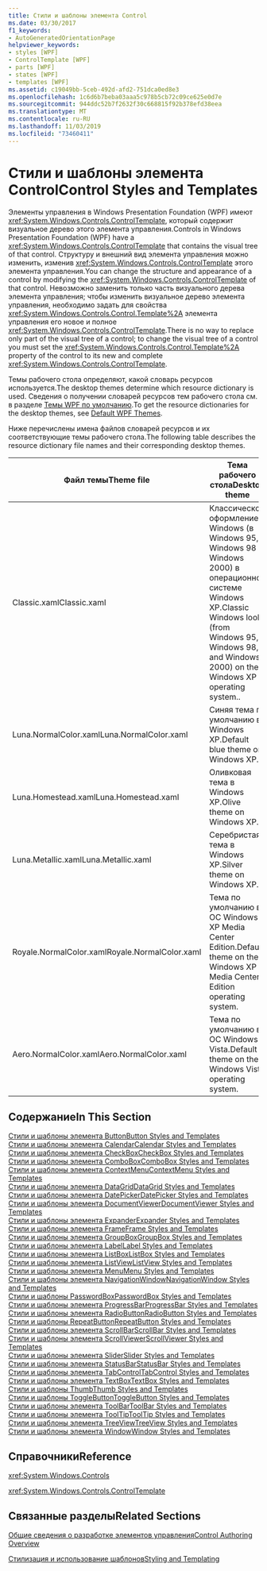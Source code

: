 ```yaml
---
title: Стили и шаблоны элемента Control
ms.date: 03/30/2017
f1_keywords:
- AutoGeneratedOrientationPage
helpviewer_keywords:
- styles [WPF]
- ControlTemplate [WPF]
- parts [WPF]
- states [WPF]
- templates [WPF]
ms.assetid: c19049bb-5ceb-492d-afd2-751dca0ed8e3
ms.openlocfilehash: 1c6d6b7beba03aaa5c978b5cb72c09ce625e0d7e
ms.sourcegitcommit: 944ddc52b7f2632f30c668815f92b378efd38eea
ms.translationtype: MT
ms.contentlocale: ru-RU
ms.lasthandoff: 11/03/2019
ms.locfileid: "73460411"
---
```

# <a name="control-styles-and-templates"></a><span data-ttu-id="2c121-102">Стили и шаблоны элемента Control</span><span class="sxs-lookup"><span data-stu-id="2c121-102">Control Styles and Templates</span></span>
<span data-ttu-id="2c121-103">Элементы управления в Windows Presentation Foundation (WPF) имеют <xref:System.Windows.Controls.ControlTemplate>, который содержит визуальное дерево этого элемента управления.</span><span class="sxs-lookup"><span data-stu-id="2c121-103">Controls in Windows Presentation Foundation (WPF) have a <xref:System.Windows.Controls.ControlTemplate> that contains the visual tree of that control.</span></span> <span data-ttu-id="2c121-104">Структуру и внешний вид элемента управления можно изменить, изменив <xref:System.Windows.Controls.ControlTemplate> этого элемента управления.</span><span class="sxs-lookup"><span data-stu-id="2c121-104">You can change the structure and appearance of a control by modifying the <xref:System.Windows.Controls.ControlTemplate> of that control.</span></span> <span data-ttu-id="2c121-105">Невозможно заменить только часть визуального дерева элемента управления; чтобы изменить визуальное дерево элемента управления, необходимо задать для свойства <xref:System.Windows.Controls.Control.Template%2A> элемента управления его новое и полное <xref:System.Windows.Controls.ControlTemplate>.</span><span class="sxs-lookup"><span data-stu-id="2c121-105">There is no way to replace only part of the visual tree of a control; to change the visual tree of a control you must set the <xref:System.Windows.Controls.Control.Template%2A> property of the control to its new and complete <xref:System.Windows.Controls.ControlTemplate>.</span></span>  
  
 <span data-ttu-id="2c121-106">Темы рабочего стола определяют, какой словарь ресурсов используется.</span><span class="sxs-lookup"><span data-stu-id="2c121-106">The desktop themes determine which resource dictionary is used.</span></span> <span data-ttu-id="2c121-107">Сведения о получении словарей ресурсов тем рабочего стола см. в разделе [Темы WPF по умолчанию](https://go.microsoft.com/fwlink/?LinkID=158252).</span><span class="sxs-lookup"><span data-stu-id="2c121-107">To get the resource dictionaries for the desktop themes, see [Default WPF Themes](https://go.microsoft.com/fwlink/?LinkID=158252).</span></span>  
  
 <span data-ttu-id="2c121-108">Ниже перечислены имена файлов словарей ресурсов и их соответствующие темы рабочего стола.</span><span class="sxs-lookup"><span data-stu-id="2c121-108">The following table describes the resource dictionary file names and their corresponding desktop themes.</span></span>  
  
|<span data-ttu-id="2c121-109">Файл темы</span><span class="sxs-lookup"><span data-stu-id="2c121-109">Theme file</span></span>|<span data-ttu-id="2c121-110">Тема рабочего стола</span><span class="sxs-lookup"><span data-stu-id="2c121-110">Desktop theme</span></span>|  
|----------------|-------------------|  
|<span data-ttu-id="2c121-111">Classic.xaml</span><span class="sxs-lookup"><span data-stu-id="2c121-111">Classic.xaml</span></span>|<span data-ttu-id="2c121-112">Классическое оформление Windows (в Windows 95, Windows 98 и Windows 2000) в операционной системе Windows XP.</span><span class="sxs-lookup"><span data-stu-id="2c121-112">Classic Windows look (from Windows 95, Windows 98, and Windows 2000) on the Windows XP operating system..</span></span>|  
|<span data-ttu-id="2c121-113">Luna.NormalColor.xaml</span><span class="sxs-lookup"><span data-stu-id="2c121-113">Luna.NormalColor.xaml</span></span>|<span data-ttu-id="2c121-114">Синяя тема по умолчанию в Windows XP.</span><span class="sxs-lookup"><span data-stu-id="2c121-114">Default blue theme on Windows XP.</span></span>|  
|<span data-ttu-id="2c121-115">Luna.Homestead.xaml</span><span class="sxs-lookup"><span data-stu-id="2c121-115">Luna.Homestead.xaml</span></span>|<span data-ttu-id="2c121-116">Оливковая тема в Windows XP.</span><span class="sxs-lookup"><span data-stu-id="2c121-116">Olive theme on Windows XP.</span></span>|  
|<span data-ttu-id="2c121-117">Luna.Metallic.xaml</span><span class="sxs-lookup"><span data-stu-id="2c121-117">Luna.Metallic.xaml</span></span>|<span data-ttu-id="2c121-118">Серебристая тема в Windows XP.</span><span class="sxs-lookup"><span data-stu-id="2c121-118">Silver theme on Windows XP.</span></span>|  
|<span data-ttu-id="2c121-119">Royale.NormalColor.xaml</span><span class="sxs-lookup"><span data-stu-id="2c121-119">Royale.NormalColor.xaml</span></span>|<span data-ttu-id="2c121-120">Тема по умолчанию в ОС Windows XP Media Center Edition.</span><span class="sxs-lookup"><span data-stu-id="2c121-120">Default theme on the Windows XP Media Center Edition operating system.</span></span>|  
|<span data-ttu-id="2c121-121">Aero.NormalColor.xaml</span><span class="sxs-lookup"><span data-stu-id="2c121-121">Aero.NormalColor.xaml</span></span>|<span data-ttu-id="2c121-122">Тема по умолчанию в ОС Windows Vista.</span><span class="sxs-lookup"><span data-stu-id="2c121-122">Default theme on the Windows Vista operating system.</span></span>|  
  
## <a name="in-this-section"></a><span data-ttu-id="2c121-123">Содержание</span><span class="sxs-lookup"><span data-stu-id="2c121-123">In This Section</span></span>  
 [<span data-ttu-id="2c121-124">Стили и шаблоны элемента Button</span><span class="sxs-lookup"><span data-stu-id="2c121-124">Button Styles and Templates</span></span>](button-styles-and-templates.md)  
 [<span data-ttu-id="2c121-125">Стили и шаблоны элемента Calendar</span><span class="sxs-lookup"><span data-stu-id="2c121-125">Calendar Styles and Templates</span></span>](calendar-styles-and-templates.md)  
 [<span data-ttu-id="2c121-126">Стили и шаблоны элемента CheckBox</span><span class="sxs-lookup"><span data-stu-id="2c121-126">CheckBox Styles and Templates</span></span>](checkbox-styles-and-templates.md)  
 [<span data-ttu-id="2c121-127">Стили и шаблоны элемента ComboBox</span><span class="sxs-lookup"><span data-stu-id="2c121-127">ComboBox Styles and Templates</span></span>](combobox-styles-and-templates.md)  
 [<span data-ttu-id="2c121-128">Стили и шаблоны элемента ContextMenu</span><span class="sxs-lookup"><span data-stu-id="2c121-128">ContextMenu Styles and Templates</span></span>](contextmenu-styles-and-templates.md)  
 [<span data-ttu-id="2c121-129">Стили и шаблоны элемента DataGrid</span><span class="sxs-lookup"><span data-stu-id="2c121-129">DataGrid Styles and Templates</span></span>](datagrid-styles-and-templates.md)  
 [<span data-ttu-id="2c121-130">Стили и шаблоны элемента DatePicker</span><span class="sxs-lookup"><span data-stu-id="2c121-130">DatePicker Styles and Templates</span></span>](datepicker-styles-and-templates.md)  
 [<span data-ttu-id="2c121-131">Стили и шаблоны элемента DocumentViewer</span><span class="sxs-lookup"><span data-stu-id="2c121-131">DocumentViewer Styles and Templates</span></span>](documentviewer-styles-and-templates.md)  
 [<span data-ttu-id="2c121-132">Стили и шаблоны элемента Expander</span><span class="sxs-lookup"><span data-stu-id="2c121-132">Expander Styles and Templates</span></span>](expander-styles-and-templates.md)  
 [<span data-ttu-id="2c121-133">Стили и шаблоны элемента Frame</span><span class="sxs-lookup"><span data-stu-id="2c121-133">Frame Styles and Templates</span></span>](frame-styles-and-templates.md)  
 [<span data-ttu-id="2c121-134">Стили и шаблоны элемента GroupBox</span><span class="sxs-lookup"><span data-stu-id="2c121-134">GroupBox Styles and Templates</span></span>](groupbox-styles-and-templates.md)  
 [<span data-ttu-id="2c121-135">Стили и шаблоны элемента Label</span><span class="sxs-lookup"><span data-stu-id="2c121-135">Label Styles and Templates</span></span>](label-styles-and-templates.md)  
 [<span data-ttu-id="2c121-136">Стили и шаблоны элемента ListBox</span><span class="sxs-lookup"><span data-stu-id="2c121-136">ListBox Styles and Templates</span></span>](listbox-styles-and-templates.md)  
 [<span data-ttu-id="2c121-137">Стили и шаблоны элемента ListView</span><span class="sxs-lookup"><span data-stu-id="2c121-137">ListView Styles and Templates</span></span>](listview-styles-and-templates.md)  
 [<span data-ttu-id="2c121-138">Стили и шаблоны элемента Menu</span><span class="sxs-lookup"><span data-stu-id="2c121-138">Menu Styles and Templates</span></span>](menu-styles-and-templates.md)  
 [<span data-ttu-id="2c121-139">Стили и шаблоны элемента NavigationWindow</span><span class="sxs-lookup"><span data-stu-id="2c121-139">NavigationWindow Styles and Templates</span></span>](navigationwindow-styles-and-templates.md)  
 [<span data-ttu-id="2c121-140">Стили и шаблоны PasswordBox</span><span class="sxs-lookup"><span data-stu-id="2c121-140">PasswordBox Styles and Templates</span></span>](passwordbox-styles-and-templates.md)  
 [<span data-ttu-id="2c121-141">Стили и шаблоны элемента ProgressBar</span><span class="sxs-lookup"><span data-stu-id="2c121-141">ProgressBar Styles and Templates</span></span>](progressbar-styles-and-templates.md)  
 [<span data-ttu-id="2c121-142">Стили и шаблоны элемента RadioButton</span><span class="sxs-lookup"><span data-stu-id="2c121-142">RadioButton Styles and Templates</span></span>](radiobutton-styles-and-templates.md)  
 [<span data-ttu-id="2c121-143">Стили и шаблоны RepeatButton</span><span class="sxs-lookup"><span data-stu-id="2c121-143">RepeatButton Styles and Templates</span></span>](repeatbutton-styles-and-templates.md)  
 [<span data-ttu-id="2c121-144">Стили и шаблоны элемента ScrollBar</span><span class="sxs-lookup"><span data-stu-id="2c121-144">ScrollBar Styles and Templates</span></span>](scrollbar-styles-and-templates.md)  
 [<span data-ttu-id="2c121-145">Стили и шаблоны элемента ScrollViewer</span><span class="sxs-lookup"><span data-stu-id="2c121-145">ScrollViewer Styles and Templates</span></span>](scrollviewer-styles-and-templates.md)  
 [<span data-ttu-id="2c121-146">Стили и шаблоны элемента Slider</span><span class="sxs-lookup"><span data-stu-id="2c121-146">Slider Styles and Templates</span></span>](slider-styles-and-templates.md)  
 [<span data-ttu-id="2c121-147">Стили и шаблоны элемента StatusBar</span><span class="sxs-lookup"><span data-stu-id="2c121-147">StatusBar Styles and Templates</span></span>](statusbar-styles-and-templates.md)  
 [<span data-ttu-id="2c121-148">Стили и шаблоны элемента TabControl</span><span class="sxs-lookup"><span data-stu-id="2c121-148">TabControl Styles and Templates</span></span>](tabcontrol-styles-and-templates.md)  
 [<span data-ttu-id="2c121-149">Стили и шаблоны элемента TextBox</span><span class="sxs-lookup"><span data-stu-id="2c121-149">TextBox Styles and Templates</span></span>](textbox-styles-and-templates.md)  
 [<span data-ttu-id="2c121-150">Стили и шаблоны Thumb</span><span class="sxs-lookup"><span data-stu-id="2c121-150">Thumb Styles and Templates</span></span>](thumb-styles-and-templates.md)  
 [<span data-ttu-id="2c121-151">Стили и шаблоны ToggleButton</span><span class="sxs-lookup"><span data-stu-id="2c121-151">ToggleButton Styles and Templates</span></span>](togglebutton-styles-and-templates.md)  
 [<span data-ttu-id="2c121-152">Стили и шаблоны элемента ToolBar</span><span class="sxs-lookup"><span data-stu-id="2c121-152">ToolBar Styles and Templates</span></span>](toolbar-styles-and-templates.md)  
 [<span data-ttu-id="2c121-153">Стили и шаблоны элемента ToolTip</span><span class="sxs-lookup"><span data-stu-id="2c121-153">ToolTip Styles and Templates</span></span>](tooltip-styles-and-templates.md)  
 [<span data-ttu-id="2c121-154">Стили и шаблоны элемента TreeView</span><span class="sxs-lookup"><span data-stu-id="2c121-154">TreeView Styles and Templates</span></span>](treeview-styles-and-templates.md)  
 [<span data-ttu-id="2c121-155">Стили и шаблоны элемента Window</span><span class="sxs-lookup"><span data-stu-id="2c121-155">Window Styles and Templates</span></span>](window-styles-and-templates.md)  
  
## <a name="reference"></a><span data-ttu-id="2c121-156">Справочники</span><span class="sxs-lookup"><span data-stu-id="2c121-156">Reference</span></span>  
 <xref:System.Windows.Controls>  
  
 <xref:System.Windows.Controls.ControlTemplate>  
  
## <a name="related-sections"></a><span data-ttu-id="2c121-157">Связанные разделы</span><span class="sxs-lookup"><span data-stu-id="2c121-157">Related Sections</span></span>  
 [<span data-ttu-id="2c121-158">Общие сведения о разработке элементов управления</span><span class="sxs-lookup"><span data-stu-id="2c121-158">Control Authoring Overview</span></span>](control-authoring-overview.md)  
  
 [<span data-ttu-id="2c121-159">Стилизация и использование шаблонов</span><span class="sxs-lookup"><span data-stu-id="2c121-159">Styling and Templating</span></span>](../../../desktop-wpf/fundamentals/styles-templates-overview.md)
